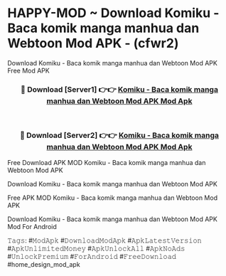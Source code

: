 # HAPPY-MOD ~ Download Komiku - Baca komik manga manhua dan Webtoon Mod APK - (cfwr2)
Download Komiku - Baca komik manga manhua dan Webtoon Mod APK Free Mod APK

<div align="center">
<h3>🔴 Download [Server1] 👉👉 <a href="https://apk-comot.site?title=Komiku_-_Baca_komik_manga_manhua_dan_Webtoon_Mod_APK">Komiku - Baca komik manga manhua dan Webtoon Mod APK Mod Apk</a></h3><br>

<h3>🔴 Download [Server2] 👉👉 <a href="https://apk-comot.site?title=Komiku_-_Baca_komik_manga_manhua_dan_Webtoon_Mod_APK">Komiku - Baca komik manga manhua dan Webtoon Mod APK Mod Apk</a></h3>
</div>


Free Download APK MOD Komiku - Baca komik manga manhua dan Webtoon Mod APK

Download Komiku - Baca komik manga manhua dan Webtoon Mod APK 

Free APK MOD Komiku - Baca komik manga manhua dan Webtoon Mod APK 

Download Komiku - Baca komik manga manhua dan Webtoon Mod APK Mod For Android

𝚃𝚊𝚐𝚜: #𝙼𝚘𝚍𝙰𝚙𝚔 #𝙳𝚘𝚠𝚗𝚕𝚘𝚊𝚍𝙼𝚘𝚍𝙰𝚙𝚔 #𝙰𝚙𝚔𝙻𝚊𝚝𝚎𝚜𝚝𝚅𝚎𝚛𝚜𝚒𝚘𝚗 #𝙰𝚙𝚔𝚄𝚗𝚕𝚒𝚖𝚒𝚝𝚎𝚍𝙼𝚘𝚗𝚎𝚢 #𝙰𝚙𝚔𝚄𝚗𝚕𝚘𝚌𝚔𝙰𝚕𝚕 #𝙰𝚙𝚔𝙽𝚘𝙰𝚍𝚜 #𝚄𝚗𝚕𝚘𝚌𝚔𝙿𝚛𝚎𝚖𝚒𝚞𝚖 #𝙵𝚘𝚛𝙰𝚗𝚍𝚛𝚘𝚒𝚍 #𝙵𝚛𝚎𝚎𝙳𝚘𝚠𝚗𝚕𝚘𝚊𝚍 #home_design_mod_apk